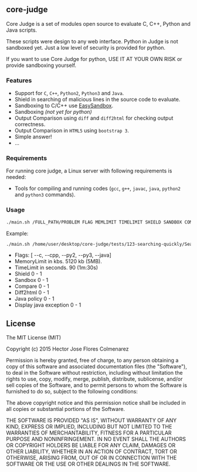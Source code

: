 ## core-judge

Core Judge is a set of modules open source to evaluate C, C++, Python and Java scripts. 

These scripts were design to any web interface. Python in Judge is not sandboxed yet. Just a low level of security is provided for python.

If you want to use Core Judge for python, USE IT AT YOUR OWN RISK or provide sandboxing yourself.

### Features

  * Support for `C`, `C++`, `Python2`, `Python3` and `Java`.
  * Shield in searching of malicious lines in the source code to evaluate.
  * Sandboxing to C/C++ use [EasySandbox](https://github.com/daveho/EasySandbox).
  * Sandboxing _(not yet for python)_
  * Output Comparison using `diff` and `diff2html` for checking output correctness.
  * Output Comparison in `HTML5` using `bootstrap 3`.
  * Simple answer!
  * ...

### Requirements

For running core judge, a Linux server with following requirements is needed:

  * Tools for compiling and running codes (`gcc`, `g++`, `javac`, `java`, `python2` and `python3` commands).

### Usage

```sh
./main.sh /FULL_PATH/PROBLEM FLAG MEMLIMIT TIMELIMIT SHIELD SANDBOX COMPARE DIFF2HTML JAVA_POLICY DISPLAY_JAVA_EXCEPTION_ON
```
Example: 
```sh
./main.sh /home/user/desktop/core-judge/tests/123-searching-quickly/Searching.cpp --cpp 5120 30 1 0 1 1 1 1 
```
* Flags: [ --c, --cpp, --py2, --py3, --java]
* MemoryLimit in kbs. 5120 kb (5MB).
* TimeLimit in seconds. 90 (1m:30s)
* Shield 0 - 1
* Sandbox 0 - 1
* Compare 0 - 1
* Diff2html 0 - 1
* Java policy 0 - 1
* Display java exception 0 - 1

## License

The MIT License (MIT)

Copyright (c) 2015 Hector Jose Flores Colmenarez

Permission is hereby granted, free of charge, to any person obtaining a copy
of this software and associated documentation files (the "Software"), to deal
in the Software without restriction, including without limitation the rights
to use, copy, modify, merge, publish, distribute, sublicense, and/or sell
copies of the Software, and to permit persons to whom the Software is
furnished to do so, subject to the following conditions:

The above copyright notice and this permission notice shall be included in
all copies or substantial portions of the Software.

THE SOFTWARE IS PROVIDED "AS IS", WITHOUT WARRANTY OF ANY KIND, EXPRESS OR
IMPLIED, INCLUDING BUT NOT LIMITED TO THE WARRANTIES OF MERCHANTABILITY,
FITNESS FOR A PARTICULAR PURPOSE AND NONINFRINGEMENT. IN NO EVENT SHALL THE
AUTHORS OR COPYRIGHT HOLDERS BE LIABLE FOR ANY CLAIM, DAMAGES OR OTHER
LIABILITY, WHETHER IN AN ACTION OF CONTRACT, TORT OR OTHERWISE, ARISING FROM,
OUT OF OR IN CONNECTION WITH THE SOFTWARE OR THE USE OR OTHER DEALINGS IN
THE SOFTWARE.